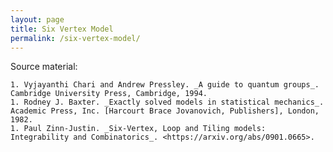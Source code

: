 ```yaml
---
layout: page
title: Six Vertex Model
permalink: /six-vertex-model/
---
```


Source material:


    1. Vyjayanthi Chari and Andrew Pressley. _A guide to quantum groups_. Cambridge University Press, Cambridge, 1994.
    1. Rodney J. Baxter. _Exactly solved models in statistical mechanics_. Academic Press, Inc. [Harcourt Brace Jovanovich, Publishers], London, 1982.
    1. Paul Zinn-Justin. _Six-Vertex, Loop and Tiling models: Integrability and Combinatorics_. <https://arxiv.org/abs/0901.0665>.